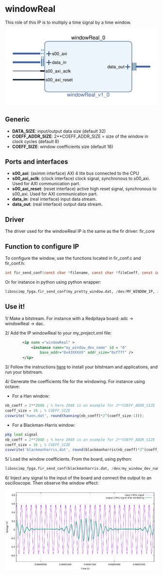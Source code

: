 # windowReal

This role of this IP is to multiply a time signal by a time window.

<p align="center">
<img src='figures/windowReal.png' width='500'>
</p>

## Generic

* **DATA_SIZE**: input/output data size (default 32)
* **COEFF_ADDR_SIZE**: 2**COEFF_ADDR_SIZE = size of the window in clock cycles (default 8)
* **COEFF_SIZE**: window coefficients size (default 16)

## Ports and interfaces

* **s00_axi**: (aximm interface) AXI 4 lite bus connected to the CPU
* **s00_axi_aclk**: (clock interface) clock signal, synchronous to s00_axi. Used for
  AXI communication part.
* **s00_axi_reset**: (reset interface) active high reset signal, synchronous to s00_axi. Used for
  AXI communication part.
* **data_in**: (real interface) input data stream.
* **data_out**: (real interface) output data stream.

## Driver

The driver used for the windowReal IP is the same as the fir driver:
fir_core

## Function to configure IP

To configure the window, use the functions located in fir_conf.c and fir_conf.h:
```c
int fir_send_conf(const char *filename, const char *fileCoeff, const int coeffSize);
```

Or for instance in python using python wrapper:
```python
liboscimp_fpga.fir_send_conf(my_pretty_window.dat, /dev/MY_WINDOW_IP, 2**COEFF_ADDR_SIZE)
```

## Use it!


1/ Make a bitstream. For instance with a Redpitaya board: adc -> windowReal -> dac.

2/ Add the IP windowReal to your my_project.xml file:

```xml
        <ip name ="windowReal" >
            <instance name="my_window_dev_name" id = "0"
                base_addr="0x43XXXXX" addr_size="0xffff" />
        </ip>
```

3/ Follow the instructions [here](https://github.com/oscimp/oscimpDigital/wiki/4Testing) to install your bitstream and applications, and run your bitstream.

4/ Generate the coefficients file for the windowing. For instance using octave:

* For a Han window:

```octave
nb_coeff = 2**2048 ; % here 2048 is an example for 2**COEFF_ADDR_SIZE
coeff_size = 16 ; % COEFF_SIZE
csvwrite('hann.dat', round(hanning(nb_coeff)*2^(coeff_size-1)));
```

* For a Blackman-Harris window:

```octave
pkg load signal
nb_coeff = 2**2048 ; % here 2048 is an example for 2**COEFF_ADDR_SIZE
coeff_size = 16 ; % COEFF_SIZE
csvwrite('blackmanharris.dat', round(blackmanharris(nb_coeff)*2^(coeff_size-1)));
```

5/ Load the window coefficients. From the board, using python:

```python
liboscimp_fpga.fir_send_conf(blackmanharris.dat, /dev/my_window_dev_name, 2048)
```

6/ Inject any signal to the input of the board and connect the output to an oscilloscope. Then observe the window effect:

<p align="center">
<img src='figures/windowReal_blackmanharris.png' width='800'>
</p>


